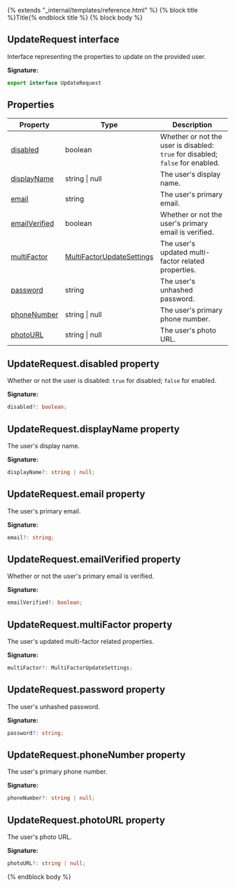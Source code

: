 {% extends "_internal/templates/reference.html" %}
{% block title %}Title{% endblock title %}
{% block body %}

## UpdateRequest interface

Interface representing the properties to update on the provided user.

<b>Signature:</b>

```typescript
export interface UpdateRequest 
```

## Properties

|  Property | Type | Description |
|  --- | --- | --- |
|  [disabled](./firebase-admin_.updaterequest.md#updaterequestdisabled_property) | boolean | Whether or not the user is disabled: <code>true</code> for disabled; <code>false</code> for enabled. |
|  [displayName](./firebase-admin_.updaterequest.md#updaterequestdisplayname_property) | string \| null | The user's display name. |
|  [email](./firebase-admin_.updaterequest.md#updaterequestemail_property) | string | The user's primary email. |
|  [emailVerified](./firebase-admin_.updaterequest.md#updaterequestemailverified_property) | boolean | Whether or not the user's primary email is verified. |
|  [multiFactor](./firebase-admin_.updaterequest.md#updaterequestmultifactor_property) | [MultiFactorUpdateSettings](./firebase-admin_.multifactorupdatesettings.md#multifactorupdatesettings_interface) | The user's updated multi-factor related properties. |
|  [password](./firebase-admin_.updaterequest.md#updaterequestpassword_property) | string | The user's unhashed password. |
|  [phoneNumber](./firebase-admin_.updaterequest.md#updaterequestphonenumber_property) | string \| null | The user's primary phone number. |
|  [photoURL](./firebase-admin_.updaterequest.md#updaterequestphotourl_property) | string \| null | The user's photo URL. |

## UpdateRequest.disabled property

Whether or not the user is disabled: `true` for disabled; `false` for enabled.

<b>Signature:</b>

```typescript
disabled?: boolean;
```

## UpdateRequest.displayName property

The user's display name.

<b>Signature:</b>

```typescript
displayName?: string | null;
```

## UpdateRequest.email property

The user's primary email.

<b>Signature:</b>

```typescript
email?: string;
```

## UpdateRequest.emailVerified property

Whether or not the user's primary email is verified.

<b>Signature:</b>

```typescript
emailVerified?: boolean;
```

## UpdateRequest.multiFactor property

The user's updated multi-factor related properties.

<b>Signature:</b>

```typescript
multiFactor?: MultiFactorUpdateSettings;
```

## UpdateRequest.password property

The user's unhashed password.

<b>Signature:</b>

```typescript
password?: string;
```

## UpdateRequest.phoneNumber property

The user's primary phone number.

<b>Signature:</b>

```typescript
phoneNumber?: string | null;
```

## UpdateRequest.photoURL property

The user's photo URL.

<b>Signature:</b>

```typescript
photoURL?: string | null;
```
{% endblock body %}
